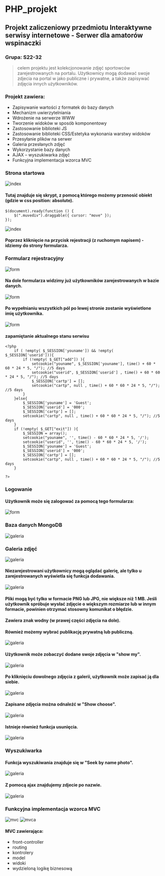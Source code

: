 # PHP_projekt

## Projekt zaliczeniowy przedmiotu Interaktywne serwisy internetowe - Serwer dla amatorów wspinaczki
### Grupa: S22-32


> celem projektu jest kolekcjonowanie zdjęć sportowców zarejestrowanych na portalu. Użytkownicy mogą dodawać swoje zdjecia na portal w jako publiczne i prywatne, a także zapisywać zdjęcia innych użytkowników.


### Projekt zawiera: 
* Zapisywanie wartości z formatek do bazy danych
* Mechanizm uwierzytelniania
* Wdrożenie na serwerze WWW
* Tworzenie widoków w sposób komponentowy
* Zastosowanie biblioteki JS
* Zastosowanie biblioteki CSS/Estetyka wykonania warstwy widoków
* Przesyłanie plików na serwer
* Galeria przesłanych zdjęć
* Wykorzystanie bazy danych 
* AJAX – wyszukiwarka zdjęć 
* Funkcyjna implementacja wzorca MVC


### Strona startowa
![index](php/index.jpg)
#### Tutaj znajduje się skrypt, z pomocą którego możemy przenosić obiekt (gdzie w css position: absolute).
```
$(document).ready(function () { 
    $(".muvediv").draggable({ cursor: "move" });
});
```
![index](php/prz.jpg)


#### Poprzez kliknięcie na przycisk rejestracji (z ruchomym napisem) - idziemy do strony formularza. 

### Formularz rejestracyjny
![form](php/rejestracja.jpg)

#### Na dole formularza widzimy już użytkowników zarejestrowanych w bazie danych.
![form](php/rejestracja2.jpg)
#### Po wypełnianiu wszystkich pól po lewej stronie zostanie wyświetlone imię użytkownika.
![form](php/rejestracja1.jpg)

#### zapamiętanie aktualnego stanu serwisu

```
<?php	
	if ( !empty( $_SESSION['youname']) && !empty( $_SESSION['userid'])){
		if (!empty( $_GET["add"]) ){
			setcookie("youname", $_SESSION['youname'], time() + 60 * 60 * 24 * 5, "/"); //5 days
			setcookie("userid", $_SESSION['userid'] , time() + 60 * 60 * 24 * 5, "/"); //5 days	
			$_SESSION['cartp'] = [];
			setcookie("cartp", null , time() + 60 * 60 * 24 * 5, "/"); //5 days	
		}
	}else{
		$_SESSION['youname'] = 'Guest';
		$_SESSION['userid'] = '000';
		$_SESSION['cartp'] = [];	
		setcookie("cartp", null , time() + 60 * 60 * 24 * 5, "/"); //5 days		
	}	
	if (!empty( $_GET["exit"]) ){
		$_SESSION = array();
		setcookie("youname", '', time() - 60 * 60 * 24 * 5, '/');
		setcookie("userid", '', time() - 60 * 60 * 24 * 5, '/');
		$_SESSION['youname'] = 'Guest';
		$_SESSION['userid'] = '000';	
		$_SESSION['cartp'] = [];
		setcookie("cartp", null , time() + 60 * 60 * 24 * 5, "/"); //5 days
	}	

?>
```
### Logowanie
#### Użytkownik może się zalogować za pomocą tego formularza: 
![form](php/logowanie.jpg)

### Baza danych MongoDB
![galeria](php/baza.jpg)
### Galeria zdjęć
![galeria](php/galeria.jpg)
#### Niezarejestrowani użytkownicy mogą oglądać galerię, ale tylko u zarejestrowanych wyświetla się funkcja dodawania.
![galeria](php/dodacZd.jpg)
#### Pliki mogą być tylko w formacie PNG lub JPG, nie większe niż 1 MB. Jeśli użytkownik spróbuje wysłać zdjęcie o większym rozmiarze lub w innym formacie, powinien otrzymać stosowny komunikat o błędzie.

#### Zawiera znak wodny (w prawej części zdjęcia na dole).
#### Również możemy wybrać publikację prywatną lub publiczną.
![galeria](php/dodanieZd1.jpg)
#### Użytkownik może zobaczyć dodane swoje zdjęcia w "show my".
![galeria](php/dodanieZd2.jpg)
####  Po kliknięciu dowolnego zdjęcia z galerii, użytkownik może zapisać ją dla siebie.
![galeria](php/selected.jpg)

#### Zapisane zdjęcia można odnaleźć w "Show choose".
![galeria](php/selected3.jpg)
#### Istnieje również funkcja usunięcia.
![galeria](php/selected2.jpg)

### Wyszukiwarka
#### Funkcja wyszukiwania znajduje się w "Seek by name photo".
![galeria](php/wyszukiw.jpg)
#### Z pomocą ajax znajdujemy zdjecie po nazwie.
![galeria](php/wyszukiw1.jpg)


### Funkcyjna implementacja wzorca MVC
![mvc](php/mvcG.jpg)
![mvca](php/mvcA.jpg)

#### MVC zawierająca: 
* front-controller
* routing
* kontrolery
* model
* widoki 
* wydzieloną logikę biznesową
